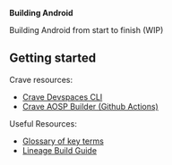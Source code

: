 <strong>Building Android</strong>

Building Android from start to finish (WIP)

## Getting started

Crave resources:
- [Crave Devspaces
  CLI](/wiki/Crave_Devspace)
- [Crave AOSP
  Builder (Github Actions)](https://github.com/sounddrill31/crave_aosp_builder)

Useful Resources:
- [Glossary of key
  terms](/wiki/Glossary)
- [Lineage Build Guide](https://wiki.lineageos.org/devices/bacon/build)
